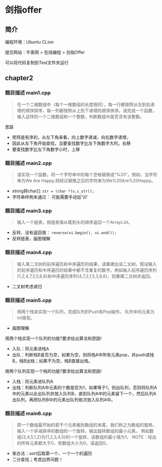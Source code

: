 # 剑指offer

## 简介

编程环境：Ubuntu CLion

提交网站：牛客网 > 在线编程 > 剑指Offer

可以将代码复制到Test文件夹运行

## chapter2

### 题目描述 main1.cpp

> 在一个二维数组中（每个一维数组的长度相同），每一行都按照从左到右递增的顺序排序，每一列都按照从上到下递增的顺序排序。请完成一个函数，输入这样的一个二维数组和一个整数，判断数组中是否含有该整数。

思路
* 矩阵是有序的，从左下角来看，向上数字递减，向右数字递增，
* 因此从左下角开始查找，当要查找数字比左下角数字大时。右移
* 要查找数字比左下角数字小时，上移

### 题目描述 main2.cpp

> 请实现一个函数，将一个字符串中的每个空格替换成“%20”。例如，当字符串为We Are Happy.则经过替换之后的字符串为We%20Are%20Happy。

* string转char[]: `str = (char *)s.c_str();`
* 字符串样例未通过： 可能需要手动加'\0'

### 题目描述 main3.cpp

> 输入一个链表，按链表值从尾到头的顺序返回一个ArrayList。

* 反转、没有返回值： `reverse(vi.begin(), vi.end());`
* 反转链表，画图理解

### 题目描述 main4.cpp

> 输入某二叉树的前序遍历和中序遍历的结果，请重建出该二叉树。假设输入的前序遍历和中序遍历的结果中都不含重复的数字。例如输入前序遍历序列{1,2,4,7,3,5,6,8}和中序遍历序列{4,7,2,1,5,3,8,6}，则重建二叉树并返回。

* 二叉树考虑递归

### 题目描述 main5.cpp

> 用两个栈来实现一个队列，完成队列的Push和Pop操作。 队列中的元素为int类型。

* 画图理解

用两个栈实现一个队列的功能?要求给出算法和思路!

* 入队：将元素进栈A
* 出队：判断栈B是否为空，如果为空，则将栈A中所有元素pop，并push进栈B，栈B出栈；如果不为空，栈B直接出栈。

用两个队列实现一个栈的功能?要求给出算法和思路!

* 入栈：将元素进队列A
* 出栈：判断队列A中元素的个数是否为1，如果等于1，则出队列，否则将队列A中的元素以此出队列并放入队列B，直到队列A中的元素留下一个，然后队列A出队列，再把队列B中的元素出队列依次放入队列A中。

### 题目描述 main6.cpp

> 把一个数组最开始的若干个元素搬到数组的末尾，我们称之为数组的旋转。 输入一个非减排序的数组的一个旋转，输出旋转数组的最小元素。 例如数组{3,4,5,1,2}为{1,2,3,4,5}的一个旋转，该数组的最小值为1。 NOTE：给出的所有元素都大于0，若数组大小为0，请返回0。

* 笨办法：sort后取第一个、一个一个的遍历
* 二分查找；考虑边界问题！
